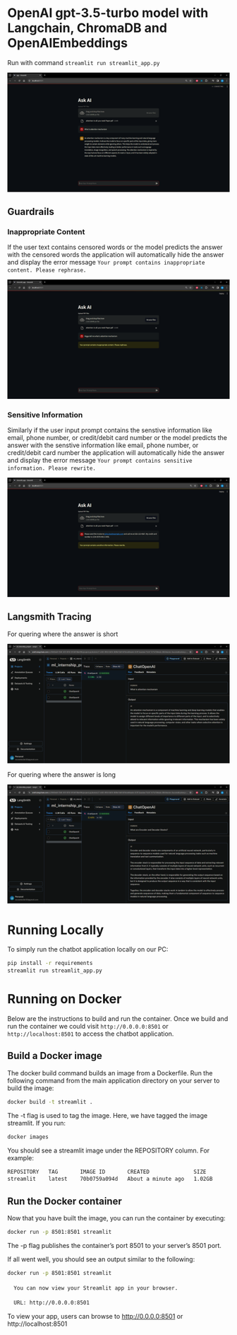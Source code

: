 # OpenAI gpt-3.5-turbo model with Langchain, ChromaDB and OpenAIEmbeddings

Run with command `streamlit run streamlit_app.py`

![alt text](image.png)

## Guardrails

### Inappropriate Content

If the user text contains censored words or the model predicts the answer with the censored words the application will automatically hide the answer and display the error message `Your prompt contains inappropriate content. Please rephrase.`

![alt text](image-1.png)

### Sensitive Information 

Similarly if the user input prompt contains the senstive information like email, phone number, or credit/debit card number or the model predicts the answer with the senstive information like email, phone number, or credit/debit card number the application will automatically hide the answer and display the error message `Your prompt contains sensitive information. Please rewrite.`

![alt text](image-2.png)

## Langsmith Tracing

For quering where the answer is short

![alt text](image-3.png)

For quering where the answer is long

![alt text](image-4.png)

# Running Locally

To simply run the chatbot application locally on our PC:

```bash
pip install -r requirements
streamlit run streamlit_app.py
```

# Running on Docker

Below are the instructions to build and run the container. Once we build and run the container we could visit `http://0.0.0.0:8501` or `http://localhost:8501` to access the chatbot application. 

## Build a Docker image

The docker build command builds an image from a Dockerfile. Run the following command from the main application directory on your server to build the image:

```bash
docker build -t streamlit .
```

The -t flag is used to tag the image. Here, we have tagged the image streamlit. If you run:

```bash
docker images
```
You should see a streamlit image under the REPOSITORY column. For example:

```bash
REPOSITORY   TAG       IMAGE ID       CREATED              SIZE
streamlit    latest    70b0759a094d   About a minute ago   1.02GB
```

## Run the Docker container

Now that you have built the image, you can run the container by executing:

```bash
docker run -p 8501:8501 streamlit
```

The -p flag publishes the container’s port 8501 to your server’s 8501 port.

If all went well, you should see an output similar to the following:

```bash
docker run -p 8501:8501 streamlit

  You can now view your Streamlit app in your browser.

  URL: http://0.0.0.0:8501
```

To view your app, users can browse to http://0.0.0.0:8501 or http://localhost:8501